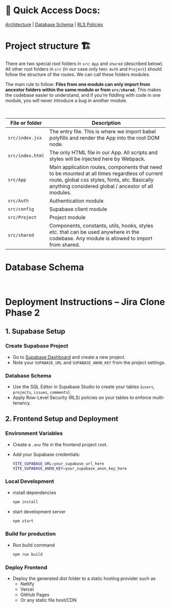 
# 📄 Quick Access Docs:
[Architecture](ARCHITECTURAL_DECISIONS.md) | [Database Schema](DATABASE_SCHEMA.md) | [RLS Policies](RLS_POLICIES.md)
<br>

# Project structure 🏗

There are two special root folders in `src`: `App` and `shared` (described below). All other root folders in `src` (in our case only two: `Auth` and `Project`) should follow the structure of the routes. We can call these folders modules.

The main rule to follow: **Files from one module can only import from ancestor folders within the same module or from `src/shared`.** This makes the codebase easier to understand, and if you're fiddling with code in one module, you will never introduce a bug in another module.

<br>

| File or folder   | Description                                                                                                                                                                                          |
| ---------------- | ---------------------------------------------------------------------------------------------------------------------------------------------------------------------------------------------------- |
| `src/index.jsx`  | The entry file. This is where we import babel polyfills and render the App into the root DOM node.                                                                                                   |
| `src/index.html` | The only HTML file in our App. All scripts and styles will be injected here by Webpack.                                                                                                              |
| `src/App`        | Main application routes, components that need to be mounted at all times regardless of current route, global css styles, fonts, etc. Basically anything considered global / ancestor of all modules. |
| `src/Auth`       | Authentication module                                                                                                                                                                                |
| `src/config`     | Supabase client module                                                                                                                                                                               |
| `src/Project`    | Project module                                                                                                                                                                                       |
| `src/shared`     | Components, constants, utils, hooks, styles etc. that can be used anywhere in the codebase. Any module is allowed to import from shared.                                                             |

# Database Schema

<br>

# Deployment Instructions – Jira Clone Phase 2

## 1. Supabase Setup

### Create Supabase Project

- Go to [Supabase Dashboard](https://app.supabase.com/) and create a new project.
- Note your `SUPABASE_URL` and `SUPABASE_ANON_KEY` from the project settings.

### Database Schema

- Use the SQL Editor in Supabase Studio to create your tables (`users`, `projects`, `issues`, `comments`).
- Apply Row-Level Security (RLS) policies on your tables to enforce multi-tenancy.

## 2. Frontend Setup and Deployment

### Environment Variables

- Create a `.env` file in the frontend project root.
- Add your Supabase credentials:

  ```bash
  VITE_SUPABASE_URL=your_supabase_url_here
  VITE_SUPABASE_ANON_KEY=your_supabase_anon_key_here
  ```

### Local Development

- install dependencies

  ```bash
  npm install
  ```

- start development server

  ```bash
  npm start
  ```

### Build for production

- Run build command

  ```bash
  npm run build
  ```

### Deploy Frontend

- Deploy the generated dist folder to a static hosting provider such as
  - Netlify
  - Vercel
  - GitHub Pages
  - Or any static file host/CDN
